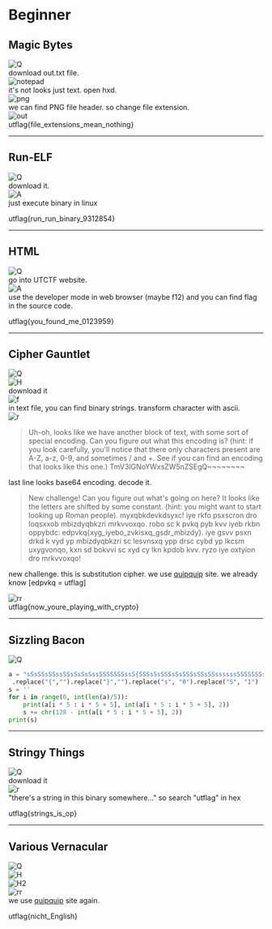 Beginner
======================
Magic Bytes
----------------------
![Q](https://user-images.githubusercontent.com/20963122/111428954-97879f00-873b-11eb-88ec-fd4025ed07a1.PNG)  
download out.txt file.  
![notepad](https://user-images.githubusercontent.com/20963122/111428960-99e9f900-873b-11eb-92d5-f63c08a23442.PNG)  
it's not looks just text. open hxd.  
![png](https://user-images.githubusercontent.com/20963122/111429076-cef64b80-873b-11eb-80d5-ed6cf52a5d76.PNG)  
we can find PNG file header. so change file extension.  
![out](https://user-images.githubusercontent.com/20963122/111428956-99516280-873b-11eb-972a-a7d9a63bd6d8.png)  
utflag{file_extensions_mean_nothing}  

-------------------------------------
Run-ELF
------------------------
![Q](https://user-images.githubusercontent.com/20963122/111429585-82f7d680-873c-11eb-9323-f3cacb1fd1c2.PNG)  
download it.  
![A](https://user-images.githubusercontent.com/20963122/111429583-81c6a980-873c-11eb-9c5a-def980044fd3.PNG)  
just execute binary in linux  
  
utflag{run_run_binary_9312854}  
  
--------------------------
HTML
----------------------------
![Q](https://user-images.githubusercontent.com/20963122/111430305-88a1ec00-873d-11eb-983c-80f8736e8e9b.PNG)  
go into UTCTF website.  
![A](https://user-images.githubusercontent.com/20963122/111430304-88095580-873d-11eb-8f7a-dd077cdf76d4.PNG)  
use the developer mode in web browser (maybe f12) and you can find flag in the source code.  
  
utflag{you_found_me_0123959}  
  
------------------
Cipher Gauntlet
--------------------
![Q](https://user-images.githubusercontent.com/20963122/111430541-dc143a00-873d-11eb-8c4a-fb7227a1f8bd.PNG)  
![H](https://user-images.githubusercontent.com/20963122/111430539-db7ba380-873d-11eb-8872-2a2b5a523467.PNG)  
download it  
![f](https://user-images.githubusercontent.com/20963122/111430538-dae30d00-873d-11eb-9498-a3337cf9e043.PNG)  
in text file, you can find binary strings. transform character with ascii.    
![r](https://user-images.githubusercontent.com/20963122/111430542-dc143a00-873d-11eb-8e35-6d71e8cc6987.PNG)  

> Uh-oh, looks like we have another block of text, with some sort of special encoding. Can you figure out what this encoding is? (hint: if you look carefully, you'll notice that there only characters present are A-Z, a-z, 0-9, and sometimes / and +. See if you can find an encoding that looks like this one.) 
> TmV3IGNoYWxsZW5nZSEgQ~~~~~~~~

last line looks base64 encoding. decode it.  
>New challenge! Can you figure out what's going on here? It looks like the letters are shifted by some constant. (hint: you might want to start looking up Roman people). 
>myxqbkdevkdsyxc! iye rkfo psxscron dro loqsxxob mbizdyqbkzri mrkvvoxqo. robo sc k pvkq pyb kvv iyeb rkbn oppybdc: edpvkq{xyg_iyebo_zvkisxq_gsdr_mbizdy}. iye gsvv psxn drkd k vyd yp mbizdyqbkzri sc lesvnsxq ypp drsc cybd yp lkcsm uxygvonqo, kxn sd bokvvi sc xyd cy lkn kpdob kvv. ryzo iye oxtyion dro mrkvvoxqo!

new challenge. this is substitution cipher. we use [quipquip](https://quipqiup.com/) site. we already know [edpvkq = utflag]  

![rr](https://user-images.githubusercontent.com/20963122/111430543-dcacd080-873d-11eb-93e4-d2895c11d51e.PNG)  
utflag{now_youre_playing_with_crypto}  
  
-----------------------
Sizzling Bacon
---------------------
![Q](https://user-images.githubusercontent.com/20963122/111436085-ed147980-8744-11eb-9ac6-9c3a5d083b22.PNG)  
``` python
a = "sSsSSsSSssSSsSsSsSssSSSSSSSssS{SSSsSsSSSsSsSSSsSSsSSssssssSSSSSSSsSSSSSSSSsSSsssSSssSsSSSsSSsSSSSssssSSsssSSsSSsSSSs}"\
 .replace("{","").replace("}","").replace("s", "0").replace("S", "1") 
s = ''  
for i in range(0, int(len(a)/5)): 
	print(a[i * 5 : i * 5 + 5], int(a[i * 5 : i * 5 + 5], 2)) 
	s += chr(128 - int(a[i * 5 : i * 5 + 5], 2)) 
print(s)
```

---------
Stringy Things
----------
![Q](https://user-images.githubusercontent.com/20963122/111511366-01cb2e80-8792-11eb-9d8b-0eb768032d72.PNG)  
download it  
![r](https://user-images.githubusercontent.com/20963122/111511370-0263c500-8792-11eb-9630-d8d888d89e7f.PNG)  
"there's a string in this binary somewhere..." so search "utflag" in hex  
  
utflag{strings_is_op}  
  
------
Various Vernacular
----------

![Q](https://user-images.githubusercontent.com/20963122/111511613-46ef6080-8792-11eb-8ff7-95e18e442808.PNG)  
![H](https://user-images.githubusercontent.com/20963122/111511609-45be3380-8792-11eb-93c3-8d093cf9e5f9.PNG)  
![H2](https://user-images.githubusercontent.com/20963122/111511611-4656ca00-8792-11eb-9bab-a9ccb38c1d3a.PNG)   
![rr](https://user-images.githubusercontent.com/20963122/111511616-46ef6080-8792-11eb-99a8-d28d9b584bc8.PNG)  
we use [quipquip](https://quipqiup.com/) site again.  
  
utflag{nicht_English}  
